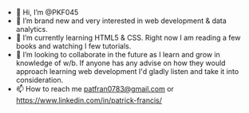 - 👋 Hi, I’m @PKF045
- 👀 I’m brand new and very interested in web development & data analytics.
- 🌱 I’m currently learning HTML5 & CSS. Right now I am reading a few books and watching I few tutorials. 
- 💞️ I’m looking to collaborate in the future as I learn and grow in knowledge of w/b. If anyone has any advise 
      on how they would approach learning web development I'd gladly listen and take it into consideration.
- 📫 How to reach me 
      patfran0783@gmail.com or 
      https://www.linkedin.com/in/patrick-francis/ 

<!---
PKF045/PKF045 is a ✨ special ✨ repository because its `README.md` (this file) appears on your GitHub profile.
You can click the Preview link to take a look at your changes.
--->
